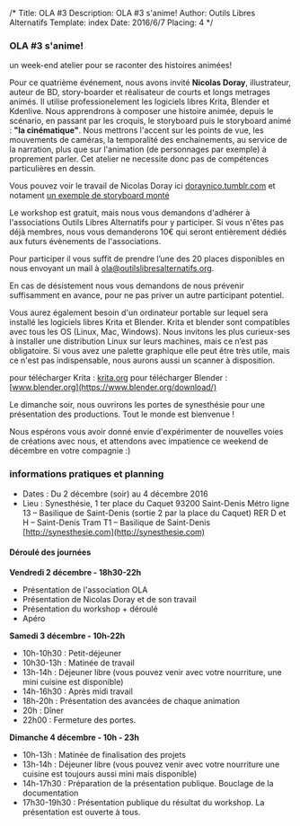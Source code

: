 /*
Title: OLA #3
Description: OLA #3 s'anime!
Author: Outils Libres Alternatifs
Template: index
Date: 2016/6/7
Placing: 4
*/


### OLA #3 s'anime!

un week-end atelier pour se raconter des histoires animées!

Pour ce quatrième événement, nous avons invité **Nicolas Doray**, illustrateur, auteur de BD, story-boarder et réalisateur de courts et longs metrages animés. Il utilise professionelement les logiciels libres Krita, Blender et Kdenlive.
Nous apprendrons à composer une histoire animée, depuis le scénario, en passant par les croquis, le storyboard puis le storyboard animé : **"la cinématique"**.
Nous mettrons l'accent sur les points de vue, les mouvements de caméras, la temporalité des enchainements, au service de la narration, plus que sur l'animation (de personnages par exemple) à proprement parler. Cet atelier ne necessite donc pas de compétences particulières en dessin.

Vous pouvez voir le travail de Nicolas Doray ici [doraynico.tumblr.com](http://doraynico.tumblr.com)
et notament [un exemple de storyboard monté](http://doraynico.tumblr.com/post/77994790577/yoyot-2007)

Le workshop est gratuit, mais nous vous demandons d'adhérer à l'associations Outils Libres Alternatifs pour y participer. Si vous n'êtes pas déjà membres, nous vous demanderons 10€ qui seront entièrement dédiés aux futurs évènements de l'associations.

Pour participer il vous suffit de prendre l’une des 20 places disponibles en nous envoyant un mail à ola@outilslibresalternatifs.org.

En cas de désistement nous vous demandons de nous prévenir suffisamment en avance, pour ne pas priver un autre participant potentiel.

Vous aurez également besoin d'un ordinateur portable sur lequel sera installé les logiciels libres Krita et Blender. Krita et blender sont compatibles avec tous les OS (Linux, Mac, Windows). Nous invitons les plus curieux-ses à installer une distribution Linux sur leurs machines, mais ce n’est pas obligatoire. Si vous avez une palette graphique elle peut être très utile, mais ce n'est pas indispensable, nous aurons aussi un scanner à disposition.

pour télécharger Krita : [krita.org](https://krita.org/en/download/krita-desktop/)
pour télécharger Blender : [www.blender.org](https://www.blender.org/download/)

Le dimanche soir, nous ouvrirons les portes de synesthésie pour une présentation des productions. Tout le monde est bienvenue !

Nous espérons vous avoir donné envie d'expérimenter de nouvelles voies de créations avec nous, et attendons avec impatience ce weekend de décembre en votre compagnie :)

### informations pratiques et planning

- Dates : Du 2 décembre (soir) au 4 décembre 2016
- Lieu  : Synesthésie, 1 ter place du Caquet 93200 Saint-Denis
  Métro ligne 13 – Basilique de Saint-Denis (sortie 2 par la place du Caquet)
  RER D et H – Saint-Denis
  Tram T1 – Basilique de Saint-Denis
  [http://synesthesie.com](http://synesthesie.com)

#### Déroulé des journées

**Vendredi 2 décembre - 18h30-22h**

- Présentation de l'association OLA
- Présentation de Nicolas Doray et de son travail
- Présentation du workshop + déroulé
- Apéro

**Samedi 3 décembre - 10h-22h**

- 10h-10h30 : Petit-déjeuner
- 10h30-13h : Matinée de travail
- 13h-14h : Déjeuner libre (vous pouvez venir avec votre nourriture, une mini cuisine est disponible)
- 14h-16h30 : Après midi travail
- 18h-20h : Présentation des avancées de chaque animation
- 20h : Dîner
- 22h00 : Fermeture des portes.

**Dimanche 4 décembre - 10h - 23h**

- 10h-13h : Matinée de finalisation des projets
- 13h-14h : Déjeuner libre (vous pouvez venir avec votre nourriture une cuisine est toujours aussi mini mais disponible)
- 14h-17h30 : Préparation de la présentation publique. Bouclage de la documentation
- 17h30-19h30 : Présentation publique du résultat du workshop. La présentation est ouverte à tous.

